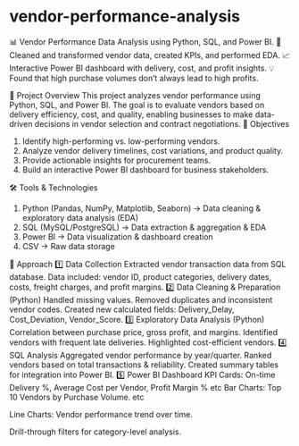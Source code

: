 # vendor-performance-analysis
📊 Vendor Performance Data Analysis using Python, SQL, and Power BI. 🔎 Cleaned and transformed vendor data, created KPIs, and performed EDA. 📈 Interactive Power BI dashboard with delivery, cost, and profit insights. 💡 Found that high purchase volumes don’t always lead to high profits.

📌 Project Overview
This project analyzes vendor performance using Python, SQL, and Power BI. The goal is to evaluate vendors based on delivery efficiency, cost, and quality, enabling businesses to make data-driven decisions in vendor selection and contract negotiations.
🎯 Objectives
1. Identify high-performing vs. low-performing vendors.
2. Analyze vendor delivery timelines, cost variations, and product quality.
3. Provide actionable insights for procurement teams.
4. Build an interactive Power BI dashboard for business stakeholders.

🛠 Tools & Technologies
1. Python (Pandas, NumPy, Matplotlib, Seaborn) → Data cleaning & exploratory data analysis (EDA)
2. SQL (MySQL/PostgreSQL) → Data extraction & aggregation & EDA
3. Power BI → Data visualization & dashboard creation
4. CSV → Raw data storage

🔎 Approach
1️⃣ Data Collection
Extracted vendor transaction data from SQL database.
Data included: vendor ID, product categories, delivery dates, costs, freight charges, and profit margins.
2️⃣ Data Cleaning & Preparation (Python)
Handled missing values.
Removed duplicates and inconsistent vendor codes.
Created new calculated fields: Delivery_Delay, Cost_Deviation, Vendor_Score.
3️⃣ Exploratory Data Analysis (Python)
Correlation between purchase price, gross profit, and margins.
Identified vendors with frequent late deliveries.
Highlighted cost-efficient vendors.
4️⃣ SQL Analysis
Aggregated vendor performance by year/quarter.
Ranked vendors based on total transactions & reliability.
Created summary tables for integration into Power BI.
5️⃣ Power BI Dashboard
KPI Cards: On-time Delivery %, Average Cost per Vendor, Profit Margin % etc
Bar Charts: Top 10 Vendors by Purchase Volume.
etc

Line Charts: Vendor performance trend over time.

Drill-through filters for category-level analysis.
